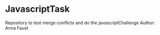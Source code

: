 # JavascriptTask

Repository to test merge conflicts and do the javascriptChallenge
Author: Anna Faust
